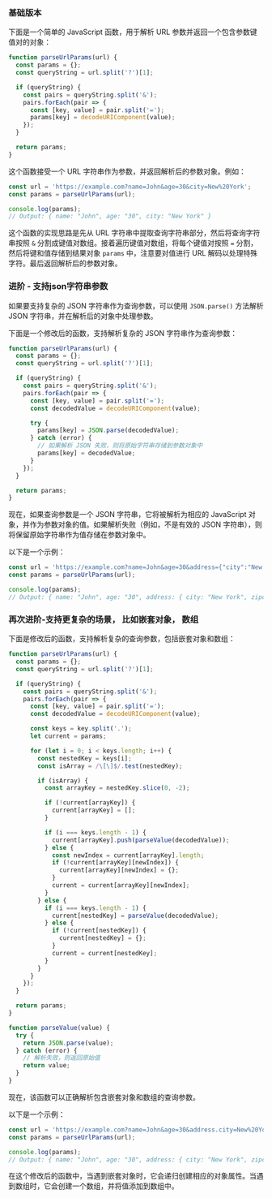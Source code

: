 ### 基础版本

下面是一个简单的 JavaScript 函数，用于解析 URL 参数并返回一个包含参数键值对的对象：

```javascript
function parseUrlParams(url) {
  const params = {};
  const queryString = url.split('?')[1];

  if (queryString) {
    const pairs = queryString.split('&');
    pairs.forEach(pair => {
      const [key, value] = pair.split('=');
      params[key] = decodeURIComponent(value);
    });
  }

  return params;
}
```

这个函数接受一个 URL 字符串作为参数，并返回解析后的参数对象。例如：

```javascript
const url = 'https://example.com?name=John&age=30&city=New%20York';
const params = parseUrlParams(url);

console.log(params);
// Output: { name: "John", age: "30", city: "New York" }
```

这个函数的实现思路是先从 URL 字符串中提取查询字符串部分，然后将查询字符串按照 `&` 分割成键值对数组。接着遍历键值对数组，将每个键值对按照 `=` 分割，然后将键和值存储到结果对象 `params` 中，注意要对值进行 URL 解码以处理特殊字符。最后返回解析后的参数对象。


### 进阶 - 支持json字符串参数

如果要支持复杂的 JSON 字符串作为查询参数，可以使用 `JSON.parse()` 方法解析 JSON 字符串，并在解析后的对象中处理参数。

下面是一个修改后的函数，支持解析复杂的 JSON 字符串作为查询参数：

```javascript
function parseUrlParams(url) {
  const params = {};
  const queryString = url.split('?')[1];

  if (queryString) {
    const pairs = queryString.split('&');
    pairs.forEach(pair => {
      const [key, value] = pair.split('=');
      const decodedValue = decodeURIComponent(value);

      try {
        params[key] = JSON.parse(decodedValue);
      } catch (error) {
        // 如果解析 JSON 失败，则将原始字符串存储到参数对象中
        params[key] = decodedValue;
      }
    });
  }

  return params;
}
```

现在，如果查询参数是一个 JSON 字符串，它将被解析为相应的 JavaScript 对象，并作为参数对象的值。如果解析失败（例如，不是有效的 JSON 字符串），则将保留原始字符串作为值存储在参数对象中。

以下是一个示例：

```javascript
const url = 'https://example.com?name=John&age=30&address={"city":"New York","zipcode":10001}';
const params = parseUrlParams(url);

console.log(params);
// Output: { name: "John", age: "30", address: { city: "New York", zipcode: 10001 } }
```

### 再次进阶-支持更复杂的场景， 比如嵌套对象， 数组

下面是修改后的函数，支持解析复杂的查询参数，包括嵌套对象和数组：

```javascript
function parseUrlParams(url) {
  const params = {};
  const queryString = url.split('?')[1];

  if (queryString) {
    const pairs = queryString.split('&');
    pairs.forEach(pair => {
      const [key, value] = pair.split('=');
      const decodedValue = decodeURIComponent(value);

      const keys = key.split('.');
      let current = params;

      for (let i = 0; i < keys.length; i++) {
        const nestedKey = keys[i];
        const isArray = /\[\]$/.test(nestedKey);

        if (isArray) {
          const arrayKey = nestedKey.slice(0, -2);

          if (!current[arrayKey]) {
            current[arrayKey] = [];
          }

          if (i === keys.length - 1) {
            current[arrayKey].push(parseValue(decodedValue));
          } else {
            const newIndex = current[arrayKey].length;
            if (!current[arrayKey][newIndex]) {
              current[arrayKey][newIndex] = {};
            }
            current = current[arrayKey][newIndex];
          }
        } else {
          if (i === keys.length - 1) {
            current[nestedKey] = parseValue(decodedValue);
          } else {
            if (!current[nestedKey]) {
              current[nestedKey] = {};
            }
            current = current[nestedKey];
          }
        }
      }
    });
  }

  return params;
}

function parseValue(value) {
  try {
    return JSON.parse(value);
  } catch (error) {
    // 解析失败，则返回原始值
    return value;
  }
}
```

现在，该函数可以正确解析包含嵌套对象和数组的查询参数。

以下是一个示例：

```javascript
const url = 'https://example.com?name=John&age=30&address.city=New%20York&address.zipcode=10001&tags[]=tag1&tags[]=tag2';
const params = parseUrlParams(url);

console.log(params);
// Output: { name: "John", age: "30", address: { city: "New York", zipcode: 10001 }, tags: ["tag1", "tag2"] }
```

在这个修改后的函数中，当遇到嵌套对象时，它会递归创建相应的对象属性。当遇到数组时，它会创建一个数组，并将值添加到数组中。

